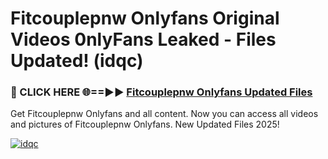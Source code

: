 # Fitcouplepnw Onlyfans Original Videos 0nlyFans Leaked - Files Updated! (idqc)

<h3>🔴 CLICK HERE 🌐==►► <a href="https://tinyurl.com/2wckxsce" rel="nofollow">Fitcouplepnw Onlyfans Updated Files</a></h3>

Get Fitcouplepnw Onlyfans and all content. Now you can access all videos and pictures of Fitcouplepnw Onlyfans. New Updated Files 2025!

[![idqc](https://i.imgur.com/AFduVYN.gif)](https://tinyurl.com/2wckxsce)

